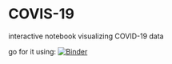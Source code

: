 # COVIS-19
interactive notebook visualizing COVID-19 data

go for it using: [![Binder](https://mybinder.org/badge_logo.svg)](https://mybinder.org/v2/gh/ZimmerD/COVIS-19/master)
